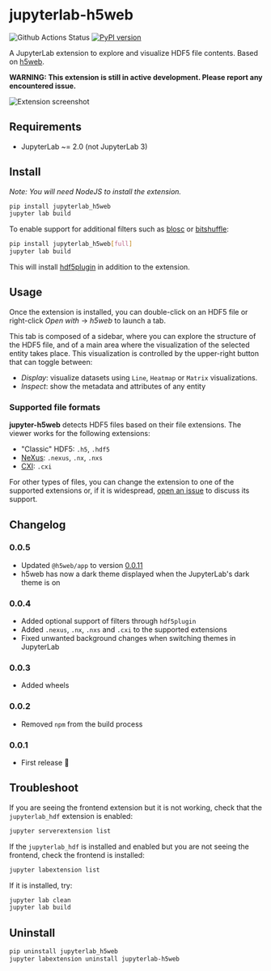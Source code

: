 # jupyterlab-h5web

![Github Actions Status](https://github.com/silx-kit/jupyterlab-h5web/workflows/Build/badge.svg)
[![PyPI version](https://badge.fury.io/py/jupyterlab-h5web.svg)](https://badge.fury.io/py/jupyterlab-h5web)

A JupyterLab extension to explore and visualize HDF5 file contents. Based on [h5web](https://github.com/silx-kit/h5web).

**WARNING: This extension is still in active development. Please report any encountered issue.**

![Extension screenshot](https://user-images.githubusercontent.com/42204205/106109102-6c280100-6149-11eb-96eb-38a14983702f.png)

## Requirements

- JupyterLab ~= 2.0 (not JupyterLab 3)

## Install

_Note: You will need NodeJS to install the extension._

```bash
pip install jupyterlab_h5web
jupyter lab build
```

To enable support for additional filters such as [blosc](https://github.com/Blosc/hdf5-blosc) or [bitshuffle](https://github.com/kiyo-masui/bitshuffle):

```bash
pip install jupyterlab_h5web[full]
jupyter lab build
```

This will install [hdf5plugin](https://pypi.org/project/hdf5plugin/) in addition to the extension.

## Usage

Once the extension is installed, you can double-click on an HDF5 file or right-click _Open with_ -> _h5web_ to launch a tab.

This tab is composed of a sidebar, where you can explore the structure of the HDF5 file, and of a main area where the visualization of the selected entity takes place. This visualization is controlled by the upper-right button that can toggle between:

- _Display_: visualize datasets using `Line`, `Heatmap` or `Matrix` visualizations.
- _Inspect_: show the metadata and attributes of any entity

### Supported file formats

**jupyter-h5web** detects HDF5 files based on their file extensions. The viewer works for the following extensions:

- "Classic" HDF5: `.h5`, `.hdf5`
- [NeXus](https://www.nexusformat.org/): `.nexus`, `.nx`, `.nxs`
- [CXI](https://cxidb.org/cxi.html): `.cxi`

For other types of files, you can change the extension to one of the supported extensions or, if it is widespread, [open an issue](https://github.com/silx-kit/jupyterlab-h5web/issues) to discuss its support.

## Changelog

### 0.0.5

- Updated `@h5web/app` to version [0.0.11](https://github.com/silx-kit/h5web/releases/tag/v0.0.11)
- h5web has now a dark theme displayed when the JupyterLab's dark theme is on

### 0.0.4

- Added optional support of filters through `hdf5plugin`
- Added `.nexus`, `.nx`, `.nxs` and `.cxi` to the supported extensions
- Fixed unwanted background changes when switching themes in JupyterLab

### 0.0.3

- Added wheels

### 0.0.2

- Removed `npm` from the build process

### 0.0.1

- First release :tada:

## Troubleshoot

If you are seeing the frontend extension but it is not working, check
that the `jupyterlab_hdf` extension is enabled:

```bash
jupyter serverextension list
```

If the `jupyterlab_hdf` is installed and enabled but you are not seeing
the frontend, check the frontend is installed:

```bash
jupyter labextension list
```

If it is installed, try:

```bash
jupyter lab clean
jupyter lab build
```

## Uninstall

```bash
pip uninstall jupyterlab_h5web
jupyter labextension uninstall jupyterlab-h5web
```
